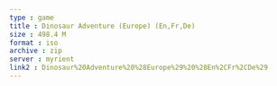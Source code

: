 ```yaml
---
type : game
title : Dinosaur Adventure (Europe) (En,Fr,De)
size : 498.4 M
format : iso
archive : zip
server : myrient
link2 : Dinosaur%20Adventure%20%28Europe%29%20%28En%2CFr%2CDe%29
---
```

